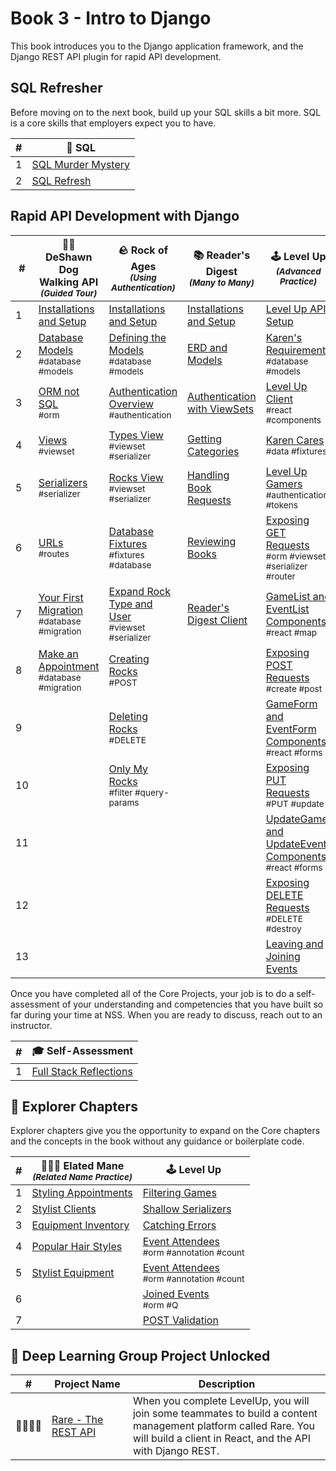 # Book 3 - Intro to Django

This book introduces you to the Django application framework, and the Django REST API plugin for rapid API development.

## SQL Refresher

Before moving on to the next book, build up your SQL skills a bit more. SQL is a core skills that employers expect you to have.

| # | 🎥 SQL |
|--|--|
| 1 | [SQL Murder Mystery][36] |
| 2 | [SQL Refresh][61] |

## Rapid API Development with Django

| # | 🐕‍🦺 DeShawn Dog Walking API <br/> <sub>_(Guided Tour)_</sub> | 🪨 Rock of Ages <br/> <sub>_(Using Authentication)_</sub> | 📚 Reader's Digest <br/> <sub>_(Many to Many)_</sub> | 🕹 Level Up <br/> <sub>_(Advanced Practice)_</sub> |
|--|--|--|--| -- |
| 1 | [Installations and Setup][41] | [Installations and Setup][42] | [Installations and Setup][63] | [Level Up API Setup][1] |
| 2 | [Database Models][2] <br/> <sub style="font-size:0.85rem;">\#database #models</sub> | [Defining the Models][43]  <br/> <sub style="font-size:0.85rem;">\#database #models</sub> | [ERD and Models][64] | [Karen's Requirements][3] <br/> <sub style="font-size:0.85rem;">\#database #models</sub> |
| 3 | [ORM not SQL][14] <br/> <sub style="font-size:0.85rem;">\#orm</sub> | [Authentication Overview][44] <br/> <sub style="font-size:0.85rem;">\#authentication</sub> | [Authentication with ViewSets][65] | [Level Up Client][5] <br/> <sub style="font-size:0.85rem;">\#react #components</sub> |
| 4 | [Views][4] <br/> <sub style="font-size:0.85rem;">\#viewset</sub> | [Types View][47] <br/> <sub style="font-size:0.85rem;">\#viewset \#serializer</sub> | [Getting Categories][67] | [Karen Cares][6] <br/> <sub style="font-size:0.85rem;">\#data \#fixtures</sub> |
| 5 | [Serializers][7] <br/> <sub style="font-size:0.85rem;">\#serializer</sub> | [Rocks View][45] <br/> <sub style="font-size:0.85rem;">\#viewset \#serializer</sub> | [Handling Book Requests][66] | [Level Up Gamers][8] <br/> <sub style="font-size:0.85rem;">\#authentication \#tokens</sub> |
| 6 | [URLs][12] <br/> <sub style="font-size:0.85rem;">\#routes</sub> | [Database Fixtures][46] <br/> <sub style="font-size:0.85rem;">\#fixtures \#database</sub> | [Reviewing Books][68] | [Exposing GET Requests][11] <br/> <sub style="font-size:0.85rem;">\#orm #viewset \#serializer \#router</sub> |
| 7 | [Your First Migration][16] <br/> <sub style="font-size:0.85rem;">\#database \#migration</sub> | [Expand Rock Type and User][48] <br/> <sub style="font-size:0.85rem;">\#viewset \#serializer</sub> | [Reader's Digest Client][69] | [GameList and EventList Components][13] <br/> <sub style="font-size:0.85rem;">\#react \#map</sub> |
| 8 | [Make an Appointment][40] <br/> <sub style="font-size:0.85rem;">\#database \#migration</sub> | [Creating Rocks][51] <br/> <sub style="font-size:0.85rem;">\#POST</sub> |  |  [Exposing POST Requests][15] <br/> <sub style="font-size:0.85rem;">\#create \#post</sub> |
| 9 |  | [Deleting Rocks][54] <br/> <sub style="font-size:0.85rem;">\#DELETE</sub> |  | [GameForm and EventForm Components][17] <br/> <sub style="font-size:0.85rem;">\#react \#forms</sub> |
| 10 |  | [Only My Rocks][62] <br/> <sub style="font-size:0.85rem;">\#filter \#query-params</sub> |  | [Exposing PUT Requests][19] <br/> <sub style="font-size:0.85rem;">\#PUT \#update</sub> |
| 11 |  |  |  | [UpdateGame and UpdateEvent Components][20] <br/> <sub style="font-size:0.85rem;">\#react \#forms</sub> |
| 12 |  |  |  | [Exposing DELETE Requests][23] <br/> <sub style="font-size:0.85rem;">\#DELETE \#destroy</sub> |
| 13 |  |  |  | [Leaving and Joining Events][35] |

Once you have completed all of the Core Projects, your job is to do a self-assessment of your understanding and competencies that you have built so far during your time at NSS. When you are ready to discuss, reach out to an instructor.

| #   | 🎓 Self-Assessment |
| --- | --- |
| 1   | [Full Stack Reflections][55] |

## 🧭 Explorer Chapters

Explorer chapters give you the opportunity to expand on the Core chapters and the concepts in the book without any guidance or boilerplate code.

| # | 💇🏽‍♀️  Elated Mane <br/> <sub>_(Related Name Practice)_</sub> | 🕹  Level Up |
|--|--|--|
| 1 | [Styling Appointments][56] | [Filtering Games][37] | [View Custom Actions][25] |
| 2 | [Stylist Clients][57] | [Shallow Serializers][39] |
| 3 | [Equipment Inventory][58] | [Catching Errors][38] |
| 4 | [Popular Hair Styles][59] | [Event Attendees][29] <br/> <sub style="font-size:0.85rem;">\#orm #annotation #count</sub> |
| 5 | [Stylist Equipment][60] | [Event Attendees][31] <br/> <sub style="font-size:0.85rem;">\#orm #annotation #count</sub> |
| 6 | | [Joined Events][33] <br/> <sub style="font-size:0.85rem;">\#orm #Q</sub> |
| 7 | | [POST Validation][36] |

## 🔐 Deep Learning Group Project Unlocked

| # | Project&nbsp;Name | Description |
|--|--|--|
| 👨‍👩‍👧‍👧 | [Rare - The REST API][28] | When you complete LevelUp, you will join some teammates to build a content management platform called Rare. You will build a client in React, and the API with Django REST. |


[1]: ./chapters/DRF_INSTALLS.md
[2]: ./chapters/DD_DJANGO_MODELS.md
[3]: ./chapters/LU_DATA_DESIGN.md
[4]: ./chapters/DD_DJANGO_VIEWS.md
[5]: ./chapters/LU_CLIENT.md
[6]: ./chapters/LU_FIXTURES.md
[7]: ./chapters/DD_DJANGO_SERIALIZERS.md
[8]: ./chapters/LU_AUTHENTICATION.md
[9]: ./chapters/ORM_PRACTICE.md
[10]: ./chapters/LU-view-serializer-interlude.md
[11]: ./chapters/LU_LIST_RETRIEVE.md
[12]: ./chapters/DD_DJANGO_URLS.md
[13]: ./chapters/LU_CLIENT_LIST.md
[14]: ./chapters/DD_DJANGO_ORM.md
[15]: ./chapters/LU_CREATE.md
[16]: ./chapters/DD_MIGRATION.md
[17]: ./chapters/LU_CREATE_GAME.md
[19]: ./chapters/LU_UPDATE.md
[20]: ./chapters/LU_EDIT_FORMS.md
[23]: ./chapters/LU_DESTROY.md
[25]: ./chapters/LU_CUSTOM_ACTION.md
[28]: ./chapters/RARE_REST.md
[29]: ./chapters/EVENTS_PER_GAME.md
[31]: ./chapters/LU_EVENT_ATTENDEES.md
[33]: ./chapters/LU_JOINED_Q_FILTER.md
[35]: ./chapters/LU_MODEL_PROPERTY.md
[36]: https://mystery.knightlab.com/
[37]: ./chapters/LU_FILTER_GAMES.md
[38]: ./chapters/LU_CATCHING_ERRORS.md
[39]: ./chapters/LU_SERIALIZER_DEPTH.md
[40]: ./chapters/DD_MAKE_APPOINTMENT.md
[41]: ./chapters/DDW_SETUP.md
[42]: ./chapters/ROA_INSTALLS.md
[43]: ./chapters/ROA_MODELS.md
[44]: ./chapters/ROA_AUTHENTICATION.md
[45]: ./chapters/ROA_ROCK_VIEW.md
[46]: ./chapters/ROA_FIXTURES.md
[47]: ./chapters/ROA_TYPE_VIEW.md
[48]: ./chapters/ROA_EXPAND_USER_TYPE.md
[50]: ./chapters/HR_USER_SERIALIZER.md
[51]: ./chapters/ROA_CREATE_ROCK.md
[54]: ./chapters/ROA_DELETE.md
[55]: ./chapters/DJANGO_RELFECTION.md
[56]: ./chapters/ELATED_APPOINTMENTS.md
[57]: ./chapters/ELATED_CLIENTS.md
[58]: ./chapters/ELATED_EQUIPMENT_TYPES.md
[59]: ./chapters/ELATED_STYLE_CUSTOMERS.md
[60]: ./chapters/ELATED_EQUIPMENT_PER_STYLIST.md
[61]: ./chapters/SQL_REFRESH.md
[62]: ./chapters/ROA_FILTERING_BY_USER.md
[63]: ./chapters/RD_SETUP.md
[64]: ./chapters/RD_MODELS.md
[65]: ./chapters/RD_AUTH.md
[66]: ./chapters/RD_BOOKS.md
[67]: ./chapters/RD_CATEGORIES.md
[68]: ./chapters/RD_REVIEWS.md
[69]: ./chapters/RD_CLIENT.md
